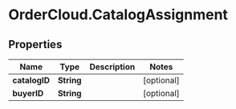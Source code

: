 # OrderCloud.CatalogAssignment

## Properties
Name | Type | Description | Notes
------------ | ------------- | ------------- | -------------
**catalogID** | **String** |  | [optional] 
**buyerID** | **String** |  | [optional] 


